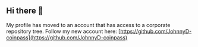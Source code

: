 ## Hi there 👋
My profile has moved to an account that has access to a corporate repository tree. 
Follow my new account here: [https://github.com/JohnnyD-coinpass](https://github.com/JohnnyD-coinpass)
